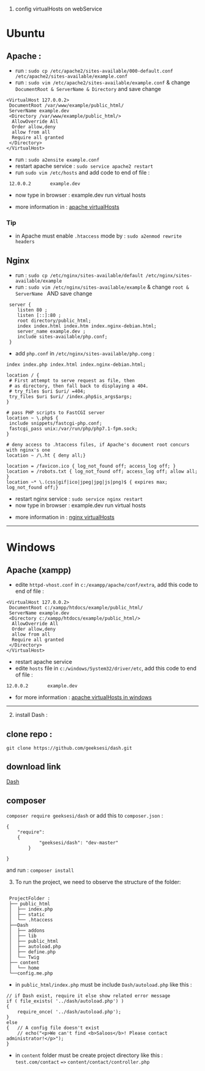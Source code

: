 
1. config virtualHosts on webService
# Ubuntu
## Apache :
- run : `sudo cp /etc/apache2/sites-available/000-default.conf /etc/apache2/sites-available/example.conf`
- run : `sudo vim /etc/apache2/sites-available/example.conf` & change `DocumentRoot & ServerName & Directory` and save change
```
<VirtualHost 127.0.0.2>
 DocumentRoot /var/www/example/public_html/
 ServerName example.dev
 <Directory /var/www/example/public_html/>
  AllowOverride All
  Order allow,deny
  allow from all
  Require all granted
 </Directory>
</VirtualHost>
```
- run : `sudo a2ensite example.conf`
- restart apache service : `sudo service apache2 restart`
- run `sudo vim /etc/hosts` and add code to end of file :
```
 12.0.0.2       example.dev
```
- now type in browser : example.dev run virtual hosts
+ more information in : [apache virtualHosts](https://www.digitalocean.com/community/tutorials/how-to-set-up-apache-virtual-hosts-on-ubuntu-14-04-lts "Title")
### Tip
- in Apache must enable `.htaccess` mode by : `sudo a2enmod rewrite headers`

## Nginx
- run : `sudo cp /etc/nginx/sites-available/default /etc/nginx/sites-available/example`
- run : `sudo vim /etc/nginx/sites-available/example` & change `root & ServerName ` AND save change
```
 server {
    listen 80 ;
    listen [::]:80 ;
    root directory/public_html;
    index index.html index.htm index.nginx-debian.html;
    server_name example.dev ;
    include sites-available/php.conf;
 }

```
- add `php.conf` in `/etc/nginx/sites-available/php.cong` :
```
index index.php index.html index.nginx-debian.html;

location / {
 # First attempt to serve request as file, then
 # as directory, then fall back to displaying a 404.
 # try_files $uri $uri/ =404;
 try_files $uri $uri/ /index.php$is_args$args;
}

# pass PHP scripts to FastCGI server
location ~ \.php$ {
 include snippets/fastcgi-php.conf;
 fastcgi_pass unix:/var/run/php/php7.1-fpm.sock;
}

# deny access to .htaccess files, if Apache's document root concurs with nginx's one
location ~ /\.ht { deny all;}

location = /favicon.ico { log_not_found off; access_log off; }
location = /robots.txt { log_not_found off; access_log off; allow all; }
location ~* \.(css|gif|ico|jpeg|jpg|js|png)$ { expires max; log_not_found off;}

```
- restart nginx service : `sudo service nginx restart`
- now type in browser : example.dev run virtual hosts
+ more information in : [nginx virtualHosts](https://www.digitalocean.com/community/tutorials/how-to-set-up-nginx-virtual-hosts-server-blocks-on-ubuntu-12-04-lts--3 "Title")
---
# Windows
## Apache (xampp)
- edite `httpd-vhost.conf` in `c:/exampp/apache/conf/extra`, add this code to end of file :
```
<VirtualHost 127.0.0.2>
 DocumentRoot c:/xampp/htdocs/example/public_html/
 ServerName example.dev
 <Directory c:/xampp/htdocs/example/public_html/>
  AllowOverride All
  Order allow,deny
  allow from all
  Require all granted
 </Directory>
</VirtualHost>
```
- restart apache service
- edite `hosts` file in `c:/windows/System32/driver/etc`, add this code to end of file :
 ```
 12.0.0.2       example.dev
 ```
 - for more information : [apache virtualHosts in windows](https://delanomaloney.com/2013/07/10/how-to-set-up-virtual-hosts-using-xampp/)
---
2. install Dash :
## clone repo :
`git clone https://github.com/geeksesi/dash.git`
## download link
[Dash](https://github.com/geeksesi/dash/archive/master.zip)
## composer
`composer require geeksesi/dash`
or add this to `composer.json` :
```
{
	"require":
	{
            "geeksesi/dash": "dev-master"
        }

}
```
and run : `composer install`

3. To run the project, we need to observe the structure of the folder:
```

 ProjectFolder :
 ├── public_html
 │  ├── index.php
 │  ├── static
 │  └── .htaccess
 ├──Dash
 │  ├── addons
 │  ├── lib
 │  ├── public_html
 │  ├── autoload.php
 │  ├── define.php
 │  └── Twig
 ├── content
 │  └── home
 └──config.me.php
```
- in `public_html/index.php` must be include `Dash/autoload.php` like this :
```
// if Dash exist, require it else show related error message
if ( file_exists( '../dash/autoload.php') )
{
	require_once( '../dash/autoload.php');
}
else
{   // A config file doesn't exist
	// echo("<p>We can't find <b>Saloos</b>! Please contact administrator!</p>");
}
```
- in `content` folder must be create project directory like this :
` test.com/contact ` `=>` ` content/contact/controller.php `
